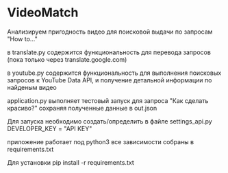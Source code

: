 # VideoMatch
Анализируем пригодность видео для поисковой выдачи по запросам "How to..."

в translate.py содержится функциональность для перевода запросов (пока только через translate.google.com)

в youtube.py содержится функциональность для выполнения поисковых запросов к YouTube Data API, и получение детальной информации по найденым видео

application.py выполняет тестовый запуск для запроса "Как сделать красиво?" сохраняя полученные данные в out.json

Для запуска необходимо создать/определить в файле settings_api.py
DEVELOPER_KEY = "API KEY"

приложение работает под python3 все зависимости собраны в requirements.txt

Для установки
pip install -r requirements.txt